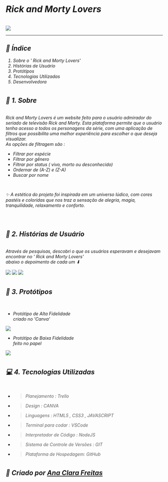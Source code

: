 # <i> Rick and Morty Lovers 
  
  <br>

<img src="https://cdn.dribbble.com/users/2313212/screenshots/12089395/media/ded884ae1c4b7d49e3696f1def8fcd81.jpg?compress=1&resize=400x300&vertical=top"/> 


<br> 

--- 

## 🌈  <i> Índice 
  
1. Sobre o ' Rick and Morty Lovers'
2. Histórias de Usuário
3. Protótipos
4. Tecnologias Utilizadas
5. Desenvolvedora

#
       
## 🍄<i> 1. Sobre 
 <br>
Rick and Morty Lovers é um website feito para o usuário admirador do seriado de televisão Rick and Morty. Esta plataforma permite que o usuário tenha acesso a todos os personagens da série, com uma aplicação de filtros que possibilita uma melhor experiência para escolher o que deseja visualizar. <br>
As opções de filtragem são : <br>

 * Filtrar por espécie
 * Filtrar por gênero
 * Filtrar por status ( vivo, morto ou desconhecido)
 * Ordernar de (A-Z) e (Z-A)
 * Buscar por nome 

<br>

✨ A estética do projeto foi inspirada em um universo lúdico, com cores pastéis e coloridas que nos traz a sensação de alegria, magia, tranquilidade, relaxamento e conforto. 

<br>

#

## <i> 🔮 2. Histórias de Usuário 
<br>
Através de pesquisas, descobri o que os usuários esperavam e desejavam encontrar no ' Rick and Morty Lovers'<br >abaixo o depoimento de cada um ⬇ <br>

 <br>

<img src="https://lh3.googleusercontent.com/GDuU3C-0cPr2Fco_1GI_qS82qUWHeYepGFnUNpy3ZouxkzPcqkb0YAG3udcf2XxX86dHmRXqB6KNBs6jA60OZpiB_kxpGfP1QLQHBBbvMvyxQwRsjjcLKlZCiJeVgdeW6k60l0mNcePEUky4l-gALMYl6IW_tFmS1ffGbH9G7FoeuloJrv5hSVcn--rmG0edNNbnKuiA45dfVL5EbO-mDhad3aj0fhFkR9loAfflDL2msmFebh0_RQncM9fI4mwiIYzn4vmGbeHj628D2MM3B9NX99cEJ1_0il4sljV68_9UllCtaw4JvbJqTx-3TOmkhmpFmGlI8vOwqAttzGXspM5zQWuHqTG65zUV8u4o-yqNUuzwha_biv53VIl4eu9dp5Y5JcmFcT7TV2RhVzYFLhGlLjAWKzHEorcIb7C-uWi-CdFBGlNdG0tT35FF6JQGyuzWfkw8bNQfdTwBt48QLvE92zEivVPnqc7UMSG5jnK4PaGyh163kysn8b-2LiW3pm4BTDi9tpc7jUBiJ3QLEki9I1Le9jOAfxoJBK-Ep7dRFLPcB6DKrOFwEBpTLAKTRjLbT1OYiNCPkzczrl1iCMzM-XHNayrlONTFMeJQymvZ4cG7czEHg6wKiaSli6u0rAsqgcuwLYSn9u5JKjBQnpNJ79a1HjRDUKHF_MYUJZ23RH5UGKN1PZGlG6XYJ8_9cc99Lzs3b2xyOqjwmfy_l5P22dSSshsdi2n4zCxLCkFjTtFFmY1fPapsF9ACr-OMKIawGibvOQypIRYQQhKciy8ZdsnfOGGd4JZEKxfGS1mw73shMRxi7WgINvS9dKlclx8=w600-h300-no?authuser=0" />
  
<img src="https://lh3.googleusercontent.com/4158of1YZnGCB5Xs7fUrFuDwAZyCFScurSZ6m1lIUg5xTBlBKyKgBnKAJNOJSFvvt6S3RX0ubT-EOa8hl3AhhY3p0Yj_tprOMt0Z37tsHcpr89Q7WBvzBnI9WhyCn_O0mdMRDy8lYd2bFoMj_uNmnIjI89UkQS92dAn6bq3cMRj9J4v5E9gGugySlPf3REu5vKDNDnbbZTZ4BoFEujnCrR35aHpDS2s9CWO0FlcYK-Bnfw4mGlyTyj7g68kur2ZQc-o4qCbSJFHBvtxlC72E8ZMhL4QaWb00XckaDXNkGlJFoAwmX0Vlu1hjvW8ryuI9NGKnsZJodV4j1ftd0JoghJi-U7Q5MWzJrdZMpp3ftRnS30cNf4NDpCiYEJSFtT-tcC49u9ejVTRMYZf9X-pGSgEuPv3hKsJCSxK8MiM5Y5JDqsnNgm0OZYZ6Buxf4EK5E-g5Mfz9g4nC4wqI9gpZaODNNe0Xxuf0cXoRv0rEOVI8i71yNayii_Ub8gQ82VEj61vFEpiUIYeJbaz8ID9UA9PdH9kuUKSqzjFnMuu_1o8gtlVXenBCt74PxMGmxOAtLCLRo2B3Okn38FHrTi71aTi0x3tjUOBCt5x8beLUd65IJiEDyHDOSH6pl8IOMH6gxEnQwSvZchHHo6dIT2nbVFDu0p3RKEtiwKDJ6rv-rd_GFDJglwu4fWU2rUAjv5np7YL0jQ0-Sge5TcvIkkxUqxT2L0lUH_rBaA-iign379LAAgmdPixGTH9V621qmclb9XNaYyJ7sg5-tMdDcU1BnLk_JbiLSCpJmQfir-vIDaLroEqiUtsUkXRo_OJabTQQlOQ=w600-h300-no?authuser=0"/>
 
<img src="https://lh3.googleusercontent.com/CSW9_FOi7qVmINruesFxlAP0a23_D7jSH3roT_UOatMFmZF6DbXF-YFLVjzZa2pPy2kCix3pvUK-geDaVSyhmFY3reXIVIgMZmPADdqW9OwXEGu7GHu0S2LTJOmd9O4Ry7DuOAM1mvw4k6D7P7p2jm0WFliUtdnPJWlAlfJdMfLbISS1mJxNymTJctFxGszWkH5iGcmzMcRU_VWCuvZsIK84cxCyIMED8HOs0K6AAiVIuOcycVFXfniYvdSzxE9J0Pvmox8mZ-nborzjIpxK2YpjNnuLgHdgbPtZ4Sv-fR6TFwhuZSDZvWuT2QLDyGcOGvIFNxZTOh3e_x7kbCDvwFPlHyOv74bd1cZqJ5gvR3VtFjjYOCnq-yiw7qsXJdKAZy_dItGgdgSKId4bZzY3czRuYlSoiPES1qC01WWoomNl5DE0TZLOfIbbHZ7Pp2hq4M560AMmfSrcm09q54HJ2GNZgGqu7gRcynu3dFVdRSEc9Lg_i3bBvp0Qy23EXuREKn1wRwXyCUeB1f62mwCCxGKpeivrisR9EJqp5IQvoEuJXrStcMw3ZnGZMutOI_2RDe3tZ37a7CUpR_rOuBvGI22H_opWiaux2lpY8Axgnhj1cwlpAvkPuph05FlE0BgXgCyuVVQD2b9pEIVRkAuC9m_H9NXsze0WeHqSgnTC1Q0KxhoQHkmigTiQZM0HC8z_4Z2ae79n0fFzoIy4IruHeTsbzQ7EATegYUK6TlfPFIaaqOXDyRkgCEvO7TT8_Emm7qDpwwWW_dIbdJ33MZsSOmzQ2E2Spn_EhislOStGaB9KDCg_WOjOnX_8P67iYQ15OgE=w600-h300-no?authuser=0"/>  


<br>

#

## 🎨 <i> 3. Protótipos

<br>

*  Protótipo de Alta Fidelidade <br>
   criado no 'Canva' 

  <img src="https://lh3.googleusercontent.com/BN16bggz0qG1Qi7Krle8lvpiVyT382zeH5KzcPL621HTQ4hOJU44zGnId7D_LSdpLpslg7QKfZqsLSlfyzCM6OV-46UzgY-TTW0XNNcOCc5NhnFEZNCqk1FfHinTwM6BxJODEhueoIYjS4wrgmAOQN1GYtUonIK0hT5KEziTjmPqyZoV1E8VAj7HYal7O0cbB8XZEgc7cJGzoXCm9ffMCxt_gfnD4LgKdRXxWgDckVAmKcOVuksH8GKZUdRS0sKRadSExVuttcalc7YniMVeV91xJ8hFCHQKNXjPUmncBkWDnV0qv7odiuq7aUZWpYuUIRywctUKobTvhaNKTlXzw-rP4SAk_dm0lLPJGLT6sG0EjPFV37Z23ZOzWh-awYw01J6LN0WgBbc3-RnEkby8AOfGaLF49POV2LLvloFIZU-tqL8SduBxRS-J1vTHpk9CQBRmmX5rDxh6ryUTKgaLAxPlrwtOx4WgALRng-SqPyaa20DwgPO9gn6KDJ-rQRv0QkG3X5_sXnY5aLqWtYtv0detqTXblABTFugS8C3qU2x4KOwAedyhnjLivsUAyORkH1ffdPn6kqhMQxWYx1lqPWAtaZ4bu3efGcEd-E6xknbPl75u1v-mNtnraIyJkX0zP1eM-YRJvRfP8_MAGHbZ79ICsQo_eLvBJkhZXLFKSJuy8udjaYMFkxpxqttWqFP4vMnmKHWmB6eCMKAAVOlpfKMgUeffR5RZGT4YeNWMA-nNBre5X9EJJxOIWoN73Y7QeWsLAjyi1M43ciDndOvHmm50JYlDh54KEFO_TSkzvQO2nlNzQvSb8mAMFP-POhA4cQ=w600-h300-no?authuser=0" />

  <br>

  * Protótipo de Baixa Fidelidade <br>
    feito no papel

  <img src="https://lh3.googleusercontent.com/Zld-bvApLoe9SMQi8fZxIJrsRoLrqF0xkzjA6AUVrXva0w7gZOlGhgO50fNUAvvLjVfco55qnPA0nctXD4_T4-lI6YmIJbibImHuLj_SkUkHeXmBIe4aBQM4eMdNXjQhjxJx1TpObB8YhjxxXYAcF081hJMDxjwXAZHR4XwV8aujl3Jrwd6GcYxSmIK8UoKLcmIJhqwR8bnrBuQhrmYdEoJaaptZG06iKkY4ZW4abCFSWiSxRR7x2Y8s1VBepCs_HPXipcCmfk9uxca5MhLvWZjBNSh7hqDt0NHGwMY4mXL7qV_w6CTEx_0HgA5ZZnanHTaL3lP_fi0yhHQ-IKC8bPxbNie9Sd1_0FQoz1ZFV2XnNQwmeL32pMqzdJJ39vjMzquYmJuv5YHBAKozyfAcBXwzInZ67CENQCWwpbPwt1xwuCkKE9BnXRuompCjeRyjYFucbBG5s7T1FrdRczZA-Bsx8nMzfhvNyFGFCRwBsYPS1cI4GOsBh9wXoRMXpFfnr-Hx_UBl62nj7_x9Q6OmVdKi4voFSZbDCEnHmMiSMn5uw_VneYMZnTul50qQzHpa3I0XQWfDOg8mBFEHMk8YSQRHaXuGGjL61VIgf-Fb2TieIVwQ436kojh1Zn-B0Q861ZV8Xk2rkhlPpVaPUe7-t_gaIKDnbY3Jmgc05bwH__uWGno2jxvRMwDxvJvBmYdWIEFD0-_Yn2GqR6o91Q-4IvapyHCD_NxEywg37Fcj-qj6PBQruh-uvWQHc7CX2YmAPE-wGZfnI2YHwqlwmXDKKOOr7ZGcdOgcytY9BTOzz_CA0PPl2GKwiUND4kFTD05RgEY=w600-h300-no?authuser=0"/>

<br>

#

## 💻 4. Tecnologias Utilizadas
<br> 

 * > Planejamento : Trello
 * >Design : CANVA
 * > Linguagens : HTML5 , CSS3 , JAVASCRIPT
 * > Terminal para codar : VSCode
 * > Interpretador de Código : NodeJS
 * > Sistema de Controle de Versões : GIT
 * > Plataforma de Hospedagem: GitHub

 #

 ## 🎀 Criado por [Ana Clara Freitas](https://www.linkedin.com/in/ana-clara-freitas-454513230/)


